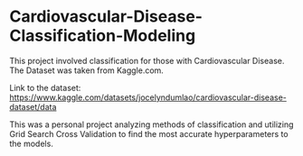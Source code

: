 # Cardiovascular-Disease-Classification-Modeling
This project involved classification for those with Cardiovascular Disease. The Dataset was taken from Kaggle.com. 

Link to the dataset: https://www.kaggle.com/datasets/jocelyndumlao/cardiovascular-disease-dataset/data


This was a personal project analyzing methods of classification and utilizing Grid Search Cross Validation to find the most accurate hyperparameters to the models.
